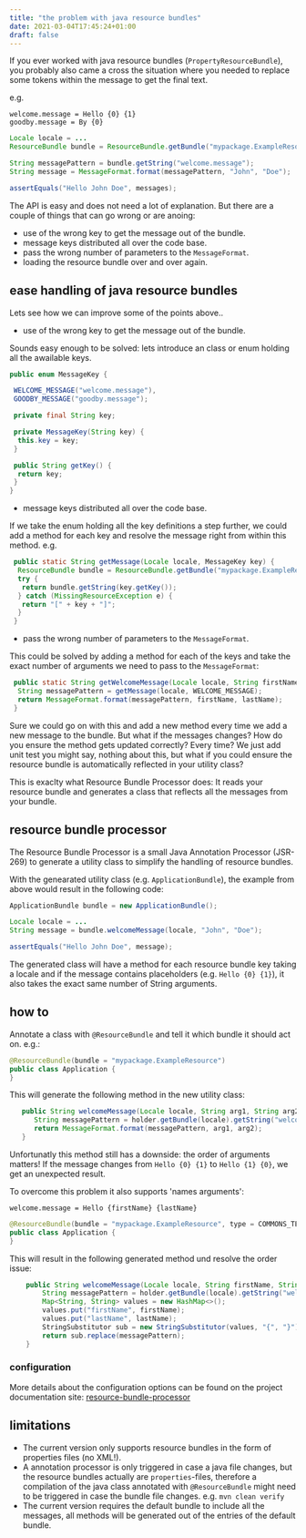 ```yaml
---
title: "the problem with java resource bundles"
date: 2021-03-04T17:45:24+01:00
draft: false
---
```


If you ever worked with java resource bundles (`PropertyResourceBundle`),
you probably also came a cross the situation where you needed to replace some tokens within the message to get the final text.

<!--more-->

e.g.

```text
welcome.message = Hello {0} {1}
goodby.message = By {0}
```

```java
Locale locale = ...
ResourceBundle bundle = ResourceBundle.getBundle("mypackage.ExampleResource", locale);

String messagePattern = bundle.getString("welcome.message");
String message = MessageFormat.format(messagePattern, "John", "Doe");

assertEquals("Hello John Doe", messages);
```

The API is easy and does not need a lot of explanation.
But there are a couple of things that can go wrong or are anoing:

- use of the wrong key to get the message out of the bundle.
- message keys distributed all over the code base.
- pass the wrong number of parameters to the `MessageFormat`.
- loading the resource bundle over and over again.

## ease handling of java resource bundles

Lets see how we can improve some of the points above..

- use of the wrong key to get the message out of the bundle.

Sounds easy enough to be solved: lets introduce an class or enum holding all the awailable keys.

```java
public enum MessageKey {

 WELCOME_MESSAGE("welcome.message"),
 GOODBY_MESSAGE("goodby.message");

 private final String key;

 private MessageKey(String key) {
  this.key = key;
 }

 public String getKey() {
  return key;
 }
}
```

- message keys distributed all over the code base.

If we take the enum holding all the key definitions a step further,
we could add a method for each key and resolve the message right from within this method. e.g.

```java
 public static String getMessage(Locale locale, MessageKey key) {
  ResourceBundle bundle = ResourceBundle.getBundle("mypackage.ExampleResource", locale != null ? locale : Locale.ENGLISH);
  try {
   return bundle.getString(key.getKey());
  } catch (MissingResourceException e) {
   return "[" + key + "]";
  }
 }
```

- pass the wrong number of parameters to the `MessageFormat`.

This could be solved by adding a method for each of the keys and take the exact number of arguments we need to pass to the `MessageFormat`:

```java
 public static String getWelcomeMessage(Locale locale, String firstName, String lastName) {
  String messagePattern = getMessage(locale, WELCOME_MESSAGE);
  return MessageFormat.format(messagePattern, firstName, lastName);
 }
```

Sure we could go on with this and add a new method every time we add a new message to the bundle.
But what if the messages changes?
How do you ensure the method gets updated correctly? Every time?
We just add unit test you might say,
nothing about this,
but what if you could ensure the resource bundle is automatically reflected in your utility class?

This is exaclty what Resource Bundle Processor does:
It reads your resource bundle and generates a class that reflects all the messages from your bundle.

## resource bundle processor

The Resource Bundle Processor is a small Java Annotation Processor (JSR-269) to generate a utility class to simplify the handling of resource bundles.

With the genearated utility class (e.g. `ApplicationBundle`), the example from above would result in the following code:

```java
ApplicationBundle bundle = new ApplicationBundle();

Locale locale = ...
String message = bundle.welcomeMessage(locale, "John", "Doe");

assertEquals("Hello John Doe", message);
```

The generated class will have a method for each resource bundle key taking a locale and if the message contains placeholders (e.g. `Hello {0} {1}`),
it also takes the exact same number of String arguments.

## how to

Annotate a class with `@ResourceBundle` and tell it which bundle it should act on.
e.g.:

```java
@ResourceBundle(bundle = "mypackage.ExampleResource")
public class Application {
}
```

This will generate the following method in the new utility class:

```java
   public String welcomeMessage(Locale locale, String arg1, String arg2) {
      String messagePattern = holder.getBundle(locale).getString("welcome.message");
      return MessageFormat.format(messagePattern, arg1, arg2);
   }
```

Unfortunatly this method still has a downside:
the order of arguments matters!
If the message changes from `Hello {0} {1}` to `Hello {1} {0}`,
we get an unexpected result.

To overcome this problem it also supports 'names arguments':

```text
welcome.message = Hello {firstName} {lastName}
```

```java
@ResourceBundle(bundle = "mypackage.ExampleResource", type = COMMONS_TEXT)
public class Application {
}
```

This will result in the following generated method und resolve the order issue:

```java
    public String welcomeMessage(Locale locale, String firstName, String lastName) {
        String messagePattern = holder.getBundle(locale).getString("welcome.message");
        Map<String, String> values = new HashMap<>();
        values.put("firstName", firstName);
        values.put("lastName", lastName);
        StringSubstitutor sub = new StringSubstitutor(values, "{", "}");
        return sub.replace(messagePattern);
    }
```

### configuration

More details about the configuration options can be found on the project documentation site: [resource-bundle-processor](https://github.com/imod/resource-bundle-gen)

## limitations

- The current version only supports resource bundles in the form of properties files (no XML!).
- A annotation processor is only triggered in case a java file changes, but the resource bundles actually are `properties`-files, therefore a compilation of the java class annotated with `@ResourceBundle` might need to be triggered in case the bundle file changes. e.g. `mvn clean verify`
- The current version requires the default bundle to include all the messages,
  all methods will be generated out of the entries of the default bundle.

